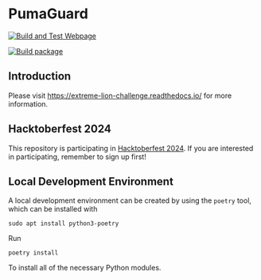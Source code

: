 # PumaGuard

[![Build and Test
Webpage](https://github.com/nicolasbock/extreme-lion-challenge/actions/workflows/build-webpage.yaml/badge.svg)](https://github.com/nicolasbock/extreme-lion-challenge/actions/workflows/build-webpage.yaml)

[![Build
package](https://github.com/nicolasbock/extreme-lion-challenge/actions/workflows/package.yaml/badge.svg)](https://github.com/nicolasbock/extreme-lion-challenge/actions/workflows/package.yaml)

## Introduction

Please visit <https://extreme-lion-challenge.readthedocs.io/> for more
information.

## Hacktoberfest 2024

This repository is participating in [Hacktoberfest 2024](https://hacktoberfest.com/). If you are
interested in participating, remember to sign up first!

## Local Development Environment

A local development environment can be created by using the `poetry` tool, which
can be installed with

```console
sudo apt install python3-poetry
```

Run

```console
poetry install
```

To install all of the necessary Python modules.
